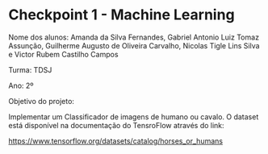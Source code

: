 # Checkpoint 1 - Machine Learning
Nome dos alunos: Amanda da Silva Fernandes, Gabriel Antonio Luiz Tomaz Assunção, Guilherme Augusto de Oliveira Carvalho, Nicolas Tigle Lins Silva e Victor Rubem Castilho Campos

Turma: TDSJ

Ano: 2º

Objetivo do projeto:

Implementar um Classificador de imagens de humano ou cavalo. O dataset está disponível na
documentação do TensroFlow através do link:

https://www.tensorflow.org/datasets/catalog/horses_or_humans
